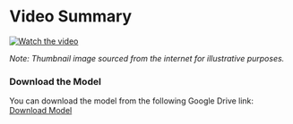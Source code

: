# Video Summary

[![Watch the video](https://encrypted-tbn0.gstatic.com/images?q=tbn:ANd9GcQbyLlxaxUvUnVGiximP1XPpDm1pPZId2AyeA&s)](https://drive.google.com/file/d/1kQKL7y2pQwkTc6ck3fia8nUnN7NiP7KS/view)

*Note: Thumbnail image sourced from the internet for illustrative purposes.*

### Download the Model
You can download the model from the following Google Drive link: [Download Model](https://drive.google.com/file/d/1qFlXgv-2pWZb4hJ8vNSWxiH5Fm3zqQ1B/view?usp=sharing)
